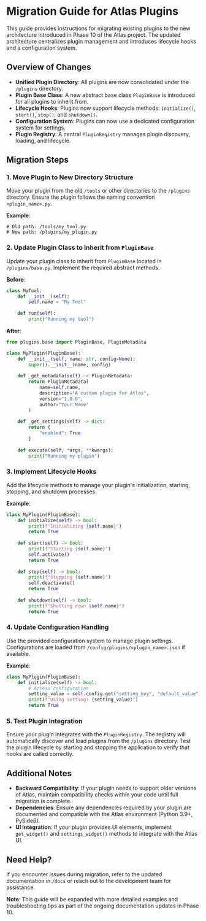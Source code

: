 # Migration Guide for Atlas Plugins

This guide provides instructions for migrating existing plugins to the new architecture introduced in Phase 10 of the Atlas project. The updated architecture centralizes plugin management and introduces lifecycle hooks and a configuration system.

## Overview of Changes

- **Unified Plugin Directory**: All plugins are now consolidated under the `/plugins` directory.
- **Plugin Base Class**: A new abstract base class `PluginBase` is introduced for all plugins to inherit from.
- **Lifecycle Hooks**: Plugins now support lifecycle methods: `initialize()`, `start()`, `stop()`, and `shutdown()`.
- **Configuration System**: Plugins can now use a dedicated configuration system for settings.
- **Plugin Registry**: A central `PluginRegistry` manages plugin discovery, loading, and lifecycle.

## Migration Steps

### 1. Move Plugin to New Directory Structure

Move your plugin from the old `/tools` or other directories to the `/plugins` directory. Ensure the plugin follows the naming convention `<plugin_name>.py`.

**Example**:
```
# Old path: /tools/my_tool.py
# New path: /plugins/my_plugin.py
```

### 2. Update Plugin Class to Inherit from `PluginBase`

Update your plugin class to inherit from `PluginBase` located in `/plugins/base.py`. Implement the required abstract methods.

**Before**:
```python
class MyTool:
    def __init__(self):
        self.name = "My Tool"
    
    def run(self):
        print("Running my tool")
```

**After**:
```python
from plugins.base import PluginBase, PluginMetadata

class MyPlugin(PluginBase):
    def __init__(self, name: str, config=None):
        super().__init__(name, config)
    
    def _get_metadata(self) -> PluginMetadata:
        return PluginMetadata(
            name=self.name,
            description="A custom plugin for Atlas",
            version="1.0.0",
            author="Your Name"
        )
    
    def _get_settings(self) -> dict:
        return {
            "enabled": True
        }
    
    def execute(self, *args, **kwargs):
        print("Running my plugin")
```

### 3. Implement Lifecycle Hooks

Add the lifecycle methods to manage your plugin's initialization, starting, stopping, and shutdown processes.

**Example**:
```python
class MyPlugin(PluginBase):
    def initialize(self) -> bool:
        print(f"Initializing {self.name}")
        return True
    
    def start(self) -> bool:
        print(f"Starting {self.name}")
        self.activate()
        return True
    
    def stop(self) -> bool:
        print(f"Stopping {self.name}")
        self.deactivate()
        return True
    
    def shutdown(self) -> bool:
        print(f"Shutting down {self.name}")
        return True
```

### 4. Update Configuration Handling

Use the provided configuration system to manage plugin settings. Configurations are loaded from `/config/plugins/<plugin_name>.json` if available.

**Example**:
```python
class MyPlugin(PluginBase):
    def initialize(self) -> bool:
        # Access configuration
        setting_value = self.config.get("setting_key", "default_value")
        print(f"Using setting: {setting_value}")
        return True
```

### 5. Test Plugin Integration

Ensure your plugin integrates with the `PluginRegistry`. The registry will automatically discover and load plugins from the `/plugins` directory. Test the plugin lifecycle by starting and stopping the application to verify that hooks are called correctly.

## Additional Notes

- **Backward Compatibility**: If your plugin needs to support older versions of Atlas, maintain compatibility checks within your code until full migration is complete.
- **Dependencies**: Ensure any dependencies required by your plugin are documented and compatible with the Atlas environment (Python 3.9+, PySide6).
- **UI Integration**: If your plugin provides UI elements, implement `get_widget()` and `settings_widget()` methods to integrate with the Atlas UI.

## Need Help?

If you encounter issues during migration, refer to the updated documentation in `/docs` or reach out to the development team for assistance.

**Note**: This guide will be expanded with more detailed examples and troubleshooting tips as part of the ongoing documentation updates in Phase 10.
